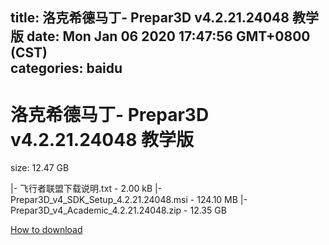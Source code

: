 
title: 洛克希德马丁- Prepar3D v4.2.21.24048  教学版
date: Mon Jan 06 2020 17:47:56 GMT+0800 (CST)    
categories: baidu
---

# 洛克希德马丁- Prepar3D v4.2.21.24048  教学版
size: 12.47 GB
 
 
|- 飞行者联盟下载说明.txt - 2.00 kB
|- Prepar3D_v4_SDK_Setup_4.2.21.24048.msi - 124.10 MB
|- Prepar3D_v4_Academic_4.2.21.24048.zip - 12.35 GB

[How to download](https://bpcam.bemobtrk.com/go/2ceec3aa-1ca2-46d6-b9ff-aaa5c184517c?jno=1438)